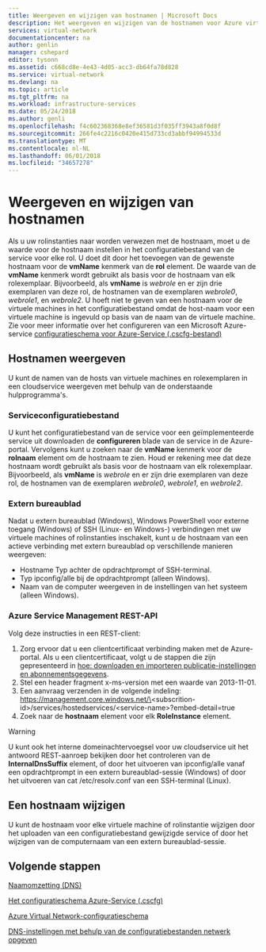 ```yaml
---
title: Weergeven en wijzigen van hostnamen | Microsoft Docs
description: Het weergeven en wijzigen van de hostnamen voor Azure virtual machines, web- en werkrollen voor naamomzetting
services: virtual-network
documentationcenter: na
author: genlin
manager: cshepard
editor: tysonn
ms.assetid: c668cd8e-4e43-4d05-acc3-db64fa78d828
ms.service: virtual-network
ms.devlang: na
ms.topic: article
ms.tgt_pltfrm: na
ms.workload: infrastructure-services
ms.date: 05/24/2018
ms.author: genli
ms.openlocfilehash: f4c602368368e8ef36581d3f035ff3943a8f0d8f
ms.sourcegitcommit: 266fe4c2216c0420e415d733cd3abbf94994533d
ms.translationtype: MT
ms.contentlocale: nl-NL
ms.lasthandoff: 06/01/2018
ms.locfileid: "34657278"
---
```

# <a name="viewing-and-modifying-hostnames"></a>Weergeven en wijzigen van hostnamen
Als u uw rolinstanties naar worden verwezen met de hostnaam, moet u de waarde voor de hostnaam instellen in het configuratiebestand van de service voor elke rol. U doet dit door het toevoegen van de gewenste hostnaam voor de **vmName** kenmerk van de **rol** element. De waarde van de **vmName** kenmerk wordt gebruikt als basis voor de hostnaam van elk rolexemplaar. Bijvoorbeeld, als **vmName** is *webrole* en er zijn drie exemplaren van deze rol, de hostnamen van de exemplaren *webrole0*, *webrole1*, en *webrole2*. U hoeft niet te geven van een hostnaam voor de virtuele machines in het configuratiebestand omdat de host-naam voor een virtuele machine is ingevuld op basis van de naam van de virtuele machine. Zie voor meer informatie over het configureren van een Microsoft Azure-service [configuratieschema voor Azure-Service (.cscfg-bestand)](https://msdn.microsoft.com/library/azure/ee758710.aspx)

## <a name="viewing-hostnames"></a>Hostnamen weergeven
U kunt de namen van de hosts van virtuele machines en rolexemplaren in een cloudservice weergeven met behulp van de onderstaande hulpprogramma's.

### <a name="service-configuration-file"></a>Serviceconfiguratiebestand
U kunt het configuratiebestand van de service voor een geïmplementeerde service uit downloaden de **configureren** blade van de service in de Azure-portal. Vervolgens kunt u zoeken naar de **vmName** kenmerk voor de **rolnaam** element om de hostnaam te zien. Houd er rekening mee dat deze hostnaam wordt gebruikt als basis voor de hostnaam van elk rolexemplaar. Bijvoorbeeld, als **vmName** is *webrole* en er zijn drie exemplaren van deze rol, de hostnamen van de exemplaren *webrole0*, *webrole1*, en *webrole2*.

### <a name="remote-desktop"></a>Extern bureaublad
Nadat u extern bureaublad (Windows), Windows PowerShell voor externe toegang (Windows) of SSH (Linux- en Windows-) verbindingen met uw virtuele machines of rolinstanties inschakelt, kunt u de hostnaam van een actieve verbinding met extern bureaublad op verschillende manieren weergeven:

* Hostname Typ achter de opdrachtprompt of SSH-terminal.
* Typ ipconfig/alle bij de opdrachtprompt (alleen Windows).
* Naam van de computer weergeven in de instellingen van het systeem (alleen Windows).

### <a name="azure-service-management-rest-api"></a>Azure Service Management REST-API
Volg deze instructies in een REST-client:

1. Zorg ervoor dat u een clientcertificaat verbinding maken met de Azure-portal. Als u een clientcertificaat, volgt u de stappen die zijn gepresenteerd in [hoe: downloaden en importeren publicatie-instellingen en abonnementsgegevens](https://msdn.microsoft.com/library/dn385850.aspx). 
2. Stel een header fragment x-ms-version met een waarde van 2013-11-01.
3. Een aanvraag verzenden in de volgende indeling: https://management.core.windows.net/\<subscrition-id\>/services/hostedservices/\<service-name\>?embed-detail=true
4. Zoek naar de **hostnaam** element voor elk **RoleInstance** element.

> [!WARNING]
> U kunt ook het interne domeinachtervoegsel voor uw cloudservice uit het antwoord REST-aanroep bekijken door het controleren van de **InternalDnsSuffix** element, of door het uitvoeren van ipconfig/alle vanaf een opdrachtprompt in een extern bureaublad-sessie (Windows) of door het uitvoeren van cat /etc/resolv.conf van een SSH-terminal (Linux).
> 
> 

## <a name="modifying-a-hostname"></a>Een hostnaam wijzigen
U kunt de hostnaam voor elke virtuele machine of rolinstantie wijzigen door het uploaden van een configuratiebestand gewijzigde service of door het wijzigen van de computernaam van een extern bureaublad-sessie.

## <a name="next-steps"></a>Volgende stappen
[Naamomzetting (DNS)](virtual-networks-name-resolution-for-vms-and-role-instances.md)

[Het configuratieschema Azure-Service (.cscfg)](https://msdn.microsoft.com/library/windowsazure/ee758710.aspx)

[Azure Virtual Network-configuratieschema](http://go.microsoft.com/fwlink/?LinkId=248093)

[DNS-instellingen met behulp van de configuratiebestanden netwerk opgeven](virtual-networks-specifying-a-dns-settings-in-a-virtual-network-configuration-file.md)

